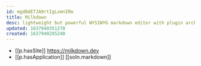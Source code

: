 ```yaml
---
id: mgdBdETJA9rtIgLxmnIRm
title: Milkdown
desc: lightweight but powerful WYSIWYG markdown editor with plugin architecture
updated: 1637940351278
created: 1637940285240
---
```



- [[p.hasSite]] https://milkdown.dev
- [[p.hasApplication]] [[soln.markdown]]
